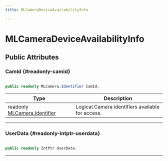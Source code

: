 ```yaml
---
title: MLCameraDeviceAvailabilityInfo

---
```


# MLCameraDeviceAvailabilityInfo










## Public Attributes

### CamId {#readonly-camid}

```csharp

public readonly MLCamera.Identifier CamId;

```

| Type | Description  | 
|--|--|
| readonly [MLCamera.Identifier](/versioned_docs/version-02-Aug-2023/unity-api/api/UnityEngine.XR.MagicLeap/MLCameraBase/UnityEngine.XR.MagicLeap.MLCameraBase.md#enums-identifier) | Logical Camera identifiers available for access.  |





-----------

### UserData {#readonly-intptr-userdata}

```csharp

public readonly IntPtr UserData;

```






-----------


